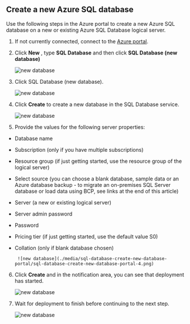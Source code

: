 
<!--
includes/sql-database-create-new-database-portal.md

Latest Freshness check:  2016-04-11 , carlrab.

As of circa 2016-04-11, the following topics might include this include:
articles/sql-database/sql-database-get-started-tutorial.md

-->
## Create a new Azure SQL database

Use the following steps in the Azure portal to create a new Azure SQL database on a new or existing Azure SQL Database logical server.

1. If not currently connected, connect to the [Azure portal](http://portal.azure.com).
2. Click **New** , type **SQL Database** and then click **SQL Database (new database)**

     ![new database](./media/sql-database-create-new-database-portal/sql-database-create-new-database-portal-1.png)

3. Click SQL Database (new database).

     ![new database](./media/sql-database-create-new-database-portal/sql-database-create-new-database-portal-2.png)
   
4. Click **Create** to create a new database in the SQL Database service.

     ![new database](./media/sql-database-create-new-database-portal/sql-database-create-new-database-portal-3.png)

5. Provide the values for the following server properties:

 - Database name
 - Subscription (only if you have multiple subscriptions)
 - Resource group (if just getting started, use the resource group of the logical server)
 - Select source (you can choose a blank database, sample data or an Azure database backup - to migrate an on-premises SQL Server database or load data using BCP, see links at the end of this article)
 - Server (a new or existing logical server)
 - Server admin password
 - Password
 - Pricing tier (if just getting started, use the default value S0)
 - Collation (only if blank database chosen)

        ![new database](./media/sql-database-create-new-database-portal/sql-database-create-new-database-portal-4.png)

6.  Click **Create** and in the notification area, you can see that deployment has started.

     ![new database](./media/sql-database-create-new-database-portal/sql-database-create-new-database-portal-5.png)

7. Wait for deployment to finish before continuing to the next step.

     ![new database](./media/sql-database-create-new-database-portal/sql-database-create-new-database-portal-6.png)
